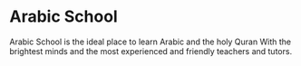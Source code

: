 # Arabic School
Arabic School is the ideal place to learn Arabic and the holy Quran With the brightest minds and the most experienced and friendly teachers and tutors.
